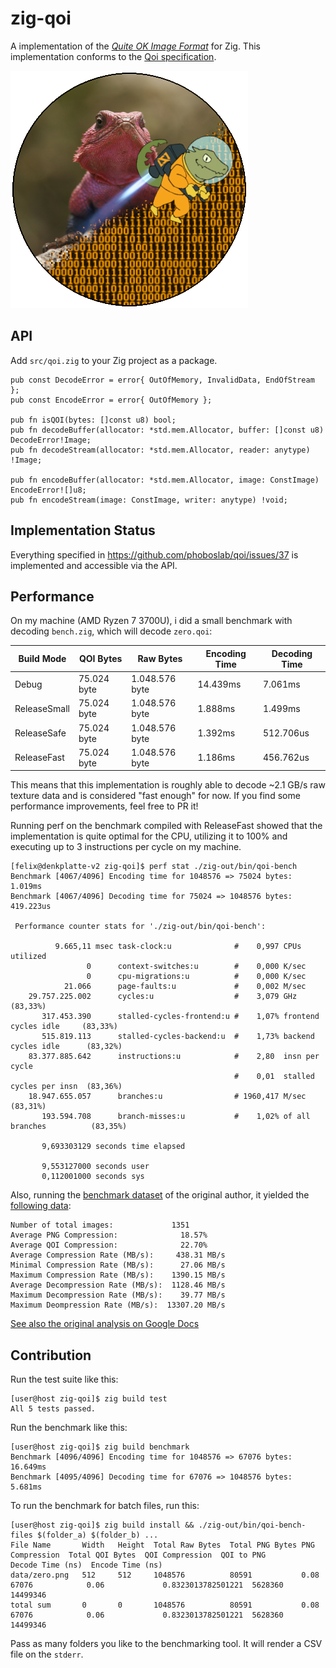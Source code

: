 # zig-qoi

A implementation of the [_Quite OK Image Format_](https://qoiformat.org/) for Zig. This implementation conforms to the [Qoi specification](https://qoiformat.org/qoi-specification.pdf).

![](design/logo.png)

## API

Add `src/qoi.zig` to your Zig project as a package.

```zig
pub const DecodeError = error{ OutOfMemory, InvalidData, EndOfStream };
pub const EncodeError = error{ OutOfMemory };

pub fn isQOI(bytes: []const u8) bool;
pub fn decodeBuffer(allocator: *std.mem.Allocator, buffer: []const u8) DecodeError!Image;
pub fn decodeStream(allocator: *std.mem.Allocator, reader: anytype) !Image;

pub fn encodeBuffer(allocator: *std.mem.Allocator, image: ConstImage) EncodeError![]u8;
pub fn encodeStream(image: ConstImage, writer: anytype) !void;
```

## Implementation Status

Everything specified in https://github.com/phoboslab/qoi/issues/37 is implemented and accessible via the API.

## Performance

On my machine (AMD Ryzen 7 3700U), i did a small benchmark with decoding `bench.zig`, which will decode `zero.qoi`:

| Build Mode   | QOI Bytes   | Raw Bytes      | Encoding Time | Decoding Time |
| ------------ | ----------- | -------------- | ------------- | ------------- |
| Debug        | 75.024 byte | 1.048.576 byte | 14.439ms      | 7.061ms       |
| ReleaseSmall | 75.024 byte | 1.048.576 byte | 1.888ms       | 1.499ms       |
| ReleaseSafe  | 75.024 byte | 1.048.576 byte | 1.392ms       | 512.706us     |
| ReleaseFast  | 75.024 byte | 1.048.576 byte | 1.186ms       | 456.762us     |

This means that this implementation is roughly able to decode ~2.1 GB/s raw texture data and is considered "fast enough" for now. If you find some performance improvements, feel free to PR it!

Running perf on the benchmark compiled with ReleaseFast showed that the implementation is quite optimal for the CPU, utilizing it to 100% and executing up to 3 instructions per cycle on my machine.

```sh-console
[felix@denkplatte-v2 zig-qoi]$ perf stat ./zig-out/bin/qoi-bench
Benchmark [4067/4096] Encoding time for 1048576 => 75024 bytes: 1.019ms
Benchmark [4067/4096] Decoding time for 75024 => 1048576 bytes: 419.223us

 Performance counter stats for './zig-out/bin/qoi-bench':

          9.665,11 msec task-clock:u              #    0,997 CPUs utilized
                 0      context-switches:u        #    0,000 K/sec
                 0      cpu-migrations:u          #    0,000 K/sec
            21.066      page-faults:u             #    0,002 M/sec
    29.757.225.002      cycles:u                  #    3,079 GHz                      (83,33%)
       317.453.390      stalled-cycles-frontend:u #    1,07% frontend cycles idle     (83,33%)
       515.819.113      stalled-cycles-backend:u  #    1,73% backend cycles idle      (83,32%)
    83.377.885.642      instructions:u            #    2,80  insn per cycle
                                                  #    0,01  stalled cycles per insn  (83,36%)
    18.947.655.057      branches:u                # 1960,417 M/sec                    (83,31%)
       193.594.708      branch-misses:u           #    1,02% of all branches          (83,35%)

       9,693303129 seconds time elapsed

       9,553127000 seconds user
       0,112001000 seconds sys
```

Also, running the [benchmark dataset](https://qoiformat.org/benchmark/) of the original author, it yielded the [following data](data/benchmark.csv):

```
Number of total images:             1351
Average PNG Compression:              18.57%
Average QOI Compression:              22.70%
Average Compression Rate (MB/s):     438.31 MB/s
Minimal Compression Rate (MB/s):      27.06 MB/s
Maximum Compression Rate (MB/s):    1390.15 MB/s
Average Decompression Rate (MB/s):  1128.46 MB/s
Maximum Decompression Rate (MB/s):    39.77 MB/s
Maximum Deompression Rate (MB/s):  13307.20 MB/s
```

[See also the original analysis on Google Docs](https://docs.google.com/spreadsheets/d/1guTm4A2TxFzxeB6MRWbCmfidJu3S2iv-S3OM_sOo_4Q/edit?usp=sharing)

## Contribution

Run the test suite like this:

```sh-console
[user@host zig-qoi]$ zig build test
All 5 tests passed.
```

Run the benchmark like this:

```sh-console
[user@host zig-qoi]$ zig build benchmark
Benchmark [4096/4096] Encoding time for 1048576 => 67076 bytes: 16.649ms
Benchmark [4095/4096] Decoding time for 67076 => 1048576 bytes: 5.681ms
```

To run the benchmark for batch files, run this:

```sh-console
[user@host zig-qoi]$ zig build install && ./zig-out/bin/qoi-bench-files $(folder_a) $(folder_b) ...
File Name       Width   Height  Total Raw Bytes  Total PNG Bytes PNG Compression  Total QOI Bytes  QOI Compression  QOI to PNG          Decode Time (ns)  Encode Time (ns)
data/zero.png   512     512     1048576          80591           0.08             67076            0.06             0.8323013782501221  5628360           14499346
total sum       0       0       1048576          80591           0.08             67076            0.06             0.8323013782501221  5628360           14499346
```

Pass as many folders you like to the benchmarking tool. It will render a CSV file on the `stderr`.
